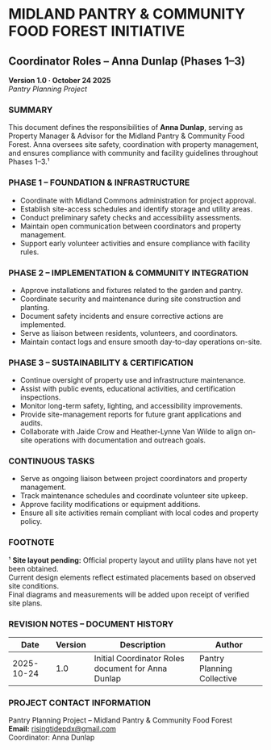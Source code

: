 # MIDLAND PANTRY & COMMUNITY FOOD FOREST INITIATIVE

## Coordinator Roles – Anna Dunlap (Phases 1–3)

**Version 1.0 · October 24 2025**  
*Pantry Planning Project*

### SUMMARY

This document defines the responsibilities of **Anna Dunlap**, serving as Property Manager & Advisor for the Midland Pantry & Community Food Forest. Anna oversees site safety, coordination with property management, and ensures compliance with community and facility guidelines throughout Phases 1–3.¹

### PHASE 1 – FOUNDATION & INFRASTRUCTURE

- Coordinate with Midland Commons administration for project approval.
- Establish site-access schedules and identify storage and utility areas.
- Conduct preliminary safety checks and accessibility assessments.
- Maintain open communication between coordinators and property management.
- Support early volunteer activities and ensure compliance with facility rules.

### PHASE 2 – IMPLEMENTATION & COMMUNITY INTEGRATION

- Approve installations and fixtures related to the garden and pantry.
- Coordinate security and maintenance during site construction and planting.
- Document safety incidents and ensure corrective actions are implemented.
- Serve as liaison between residents, volunteers, and coordinators.
- Maintain contact logs and ensure smooth day-to-day operations on-site.

### PHASE 3 – SUSTAINABILITY & CERTIFICATION

- Continue oversight of property use and infrastructure maintenance.
- Assist with public events, educational activities, and certification inspections.
- Monitor long-term safety, lighting, and accessibility improvements.
- Provide site-management reports for future grant applications and audits.
- Collaborate with Jaide Crow and Heather-Lynne Van Wilde to align on-site operations with documentation and outreach goals.

### CONTINUOUS TASKS

- Serve as ongoing liaison between project coordinators and property management.
- Track maintenance schedules and coordinate volunteer site upkeep.
- Approve facility modifications or equipment additions.
- Ensure all site activities remain compliant with local codes and property policy.

### FOOTNOTE

¹ **Site layout pending:** Official property layout and utility plans have not yet been obtained.  
Current design elements reflect estimated placements based on observed site conditions.  
Final diagrams and measurements will be added upon receipt of verified site plans.

### REVISION NOTES – DOCUMENT HISTORY

| Date       | Version | Description                                        | Author                     |
|------------|---------|----------------------------------------------------|----------------------------|
| 2025-10-24 | 1.0     | Initial Coordinator Roles document for Anna Dunlap | Pantry Planning Collective |

### PROJECT CONTACT INFORMATION

Pantry Planning Project – Midland Pantry & Community Food Forest  
**Email:** risingtidepdx@gmail.com  
Coordinator: Anna Dunlap
